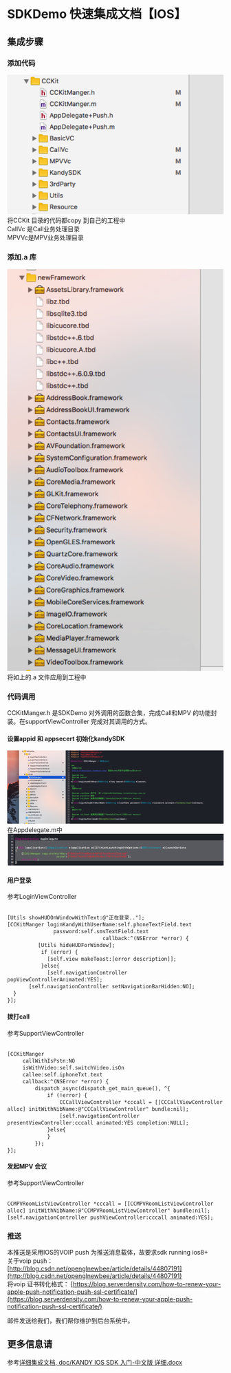# SDKDemo 快速集成文档【IOS】


## 集成步骤

### 添加代码
![](./doc/1.png)
将CCKit 目录的代码都copy 到自己的工程中<br>
CallVc 是Call业务处理目录<br>
MPVVc是MPV业务处理目录<br>

### 添加.a 库
![](./doc/2.png)
将如上的.a 文件应用到工程中

### 代码调用
CCKitManger.h 是SDKDemo 对外调用的函数合集，完成Call和MPV 的功能封装。在supportViewController 完成对其调用的方式。
#### 设置appid 和 appsecert 初始化kandySDK
![](./doc/3.png)
在Appdelegate.m中
![](./doc/4.png)


#### 用户登录
参考LoginViewController
```

[Utils showHUDOnWindowWithText:@"正在登录.."];  
[CCKitManger loginKandyWithUserName:self.phoneTextField.text
               password:self.smsTextField.text
                               callback:^(NSError *error) {  
          [Utils hideHUDForWindow];  
           if (error) {  
             [self.view makeToast:[error description]];  
           }else{  
             [self.navigationController popViewControllerAnimated:YES];  
       [self.navigationController setNavigationBarHidden:NO];  
  }
}];

```


#### 拨打call
参考SupportViewController
```

[CCKitManger
     callWithIsPstn:NO
     isWithVideo:self.switchVideo.isOn
     callee:self.iphoneTxt.text
     callback:^(NSError *error) {
         dispatch_async(dispatch_get_main_queue(), ^{
             if (!error) {
                 CCCallViewController *cccall = [[CCCallViewController alloc] initWithNibName:@"CCCallViewController" bundle:nil];
                 [self.navigationController presentViewController:cccall animated:YES completion:NULL];
             }else{
             }
         });
}];

```


#### 发起MPV 会议
参考SupportViewController
```

CCMPVRoomListViewController *cccall = [[CCMPVRoomListViewController alloc] initWithNibName:@"CCMPVRoomListViewController" bundle:nil];
[self.navigationController pushViewController:cccall animated:YES];

```


### 推送
本推送是采用IOS的VOIP push 为推送消息载体，故要求sdk running ios8+ </br>
关于voip push：[http://blog.csdn.net/openglnewbee/article/details/44807191](http://blog.csdn.net/openglnewbee/article/details/44807191) </br>
将voip 证书转化格式：
[https://blog.serverdensity.com/how-to-renew-your-apple-push-notification-push-ssl-certificate/](https://blog.serverdensity.com/how-to-renew-your-apple-push-notification-push-ssl-certificate/)

邮件发送给我们，我们帮你维护到后台系统中。

## 更多信息请
参考[详细集成文档, doc/KANDY IOS SDK 入门-中文版 详细.docx](https://github.com/TXTGit/SDK-UI-IOS/blob/master/doc/KANDY%20IOS%20SDK%20%E5%85%A5%E9%97%A8-%E4%B8%AD%E6%96%87%E7%89%88%20%E8%AF%A6%E7%BB%86.docx)








